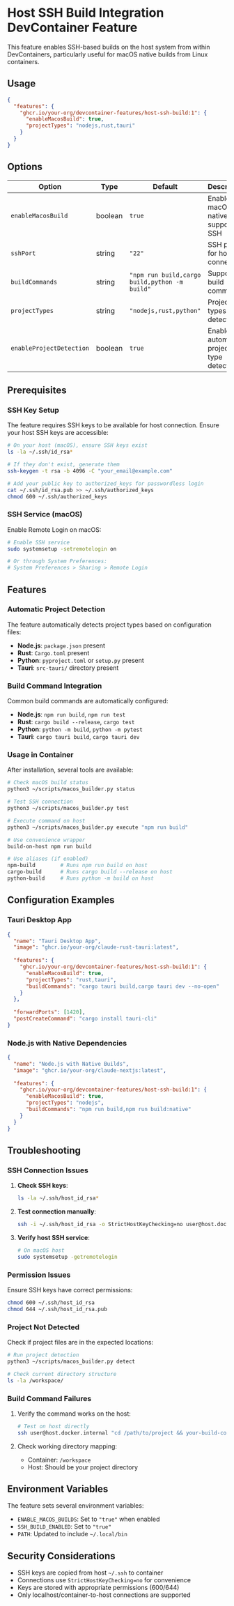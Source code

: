 # Host SSH Build Integration DevContainer Feature

This feature enables SSH-based builds on the host system from within DevContainers, particularly useful for macOS native builds from Linux containers.

## Usage

```json
{
  "features": {
    "ghcr.io/your-org/devcontainer-features/host-ssh-build:1": {
      "enableMacosBuild": true,
      "projectTypes": "nodejs,rust,tauri"
    }
  }
}
```

## Options

| Option | Type | Default | Description |
|--------|------|---------|-------------|
| `enableMacosBuild` | boolean | `true` | Enable macOS native build support via SSH |
| `sshPort` | string | `"22"` | SSH port for host connection |
| `buildCommands` | string | `"npm run build,cargo build,python -m build"` | Supported build commands |
| `projectTypes` | string | `"nodejs,rust,python"` | Project types to detect |
| `enableProjectDetection` | boolean | `true` | Enable automatic project type detection |

## Prerequisites

### SSH Key Setup

The feature requires SSH keys to be available for host connection. Ensure your host SSH keys are accessible:

```bash
# On your host (macOS), ensure SSH keys exist
ls -la ~/.ssh/id_rsa*

# If they don't exist, generate them
ssh-keygen -t rsa -b 4096 -C "your_email@example.com"

# Add your public key to authorized_keys for passwordless login
cat ~/.ssh/id_rsa.pub >> ~/.ssh/authorized_keys
chmod 600 ~/.ssh/authorized_keys
```

### SSH Service (macOS)

Enable Remote Login on macOS:

```bash
# Enable SSH service
sudo systemsetup -setremotelogin on

# Or through System Preferences:
# System Preferences > Sharing > Remote Login
```

## Features

### Automatic Project Detection

The feature automatically detects project types based on configuration files:

- **Node.js**: `package.json` present
- **Rust**: `Cargo.toml` present  
- **Python**: `pyproject.toml` or `setup.py` present
- **Tauri**: `src-tauri/` directory present

### Build Command Integration

Common build commands are automatically configured:

- **Node.js**: `npm run build`, `npm run test`
- **Rust**: `cargo build --release`, `cargo test`
- **Python**: `python -m build`, `python -m pytest`
- **Tauri**: `cargo tauri build`, `cargo tauri dev`

### Usage in Container

After installation, several tools are available:

```bash
# Check macOS build status
python3 ~/scripts/macos_builder.py status

# Test SSH connection
python3 ~/scripts/macos_builder.py test

# Execute command on host
python3 ~/scripts/macos_builder.py execute "npm run build"

# Use convenience wrapper
build-on-host npm run build

# Use aliases (if enabled)
npm-build        # Runs npm run build on host
cargo-build      # Runs cargo build --release on host
python-build     # Runs python -m build on host
```

## Configuration Examples

### Tauri Desktop App

```json
{
  "name": "Tauri Desktop App",
  "image": "ghcr.io/your-org/claude-rust-tauri:latest",
  
  "features": {
    "ghcr.io/your-org/devcontainer-features/host-ssh-build:1": {
      "enableMacosBuild": true,
      "projectTypes": "rust,tauri",
      "buildCommands": "cargo tauri build,cargo tauri dev --no-open"
    }
  },
  
  "forwardPorts": [1420],
  "postCreateCommand": "cargo install tauri-cli"
}
```

### Node.js with Native Dependencies

```json
{
  "name": "Node.js with Native Builds",
  "image": "ghcr.io/your-org/claude-nextjs:latest",
  
  "features": {
    "ghcr.io/your-org/devcontainer-features/host-ssh-build:1": {
      "enableMacosBuild": true,
      "projectTypes": "nodejs",
      "buildCommands": "npm run build,npm run build:native"
    }
  }
}
```

## Troubleshooting

### SSH Connection Issues

1. **Check SSH keys**:
   ```bash
   ls -la ~/.ssh/host_id_rsa*
   ```

2. **Test connection manually**:
   ```bash
   ssh -i ~/.ssh/host_id_rsa -o StrictHostKeyChecking=no user@host.docker.internal "echo test"
   ```

3. **Verify host SSH service**:
   ```bash
   # On macOS host
   sudo systemsetup -getremotelogin
   ```

### Permission Issues

Ensure SSH keys have correct permissions:

```bash
chmod 600 ~/.ssh/host_id_rsa
chmod 644 ~/.ssh/host_id_rsa.pub
```

### Project Not Detected

Check if project files are in the expected locations:

```bash
# Run project detection
python3 ~/scripts/macos_builder.py detect

# Check current directory structure
ls -la /workspace/
```

### Build Command Failures

1. Verify the command works on the host:
   ```bash
   # Test on host directly
   ssh user@host.docker.internal "cd /path/to/project && your-build-command"
   ```

2. Check working directory mapping:
   - Container: `/workspace`
   - Host: Should be your project directory

## Environment Variables

The feature sets several environment variables:

- `ENABLE_MACOS_BUILDS`: Set to `"true"` when enabled
- `SSH_BUILD_ENABLED`: Set to `"true"`
- `PATH`: Updated to include `~/.local/bin`

## Security Considerations

- SSH keys are copied from host `~/.ssh` to container
- Connections use `StrictHostKeyChecking=no` for convenience
- Keys are stored with appropriate permissions (600/644)
- Only localhost/container-to-host connections are supported